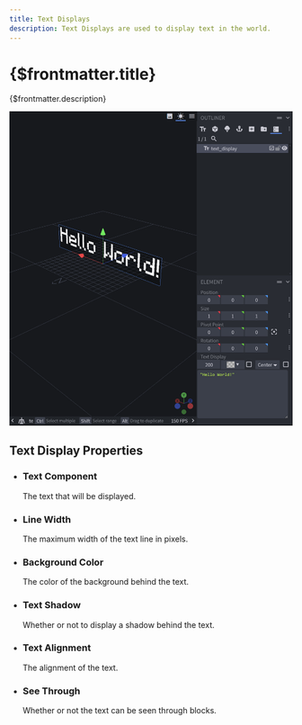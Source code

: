 ```yaml
---
title: Text Displays
description: Text Displays are used to display text in the world.
---
```


# {$frontmatter.title}

{$frontmatter.description}

![text-display-properties](/img/steps/text-display/1.png)

## Text Display Properties

- ### Text Component

  The text that will be displayed.

- ### Line Width

  The maximum width of the text line in pixels.

- ### Background Color

  The color of the background behind the text.

- ### Text Shadow

  Whether or not to display a shadow behind the text.

- ### Text Alignment

  The alignment of the text.

- ### See Through

  Whether or not the text can be seen through blocks.
